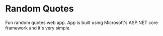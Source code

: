 # Random Quotes
Fun random quotes web app.  App is built using Microsoft's ASP.NET core framework and it's very simple.  
